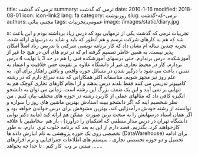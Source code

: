title: ترمی که گذشت
summary: ترمی که گذشت
date: 2010-1-16
modified: 2018-08-01
icon:  icon-link2
lang: fa
category: روزنوشت
slug: ترمی-که-گذشت
authors: مجتبی بنائی
tags: عمومی,تجربیات
image: /images/static/diary.jpg

s: تجربیات ترمی که گذشت یکی از ترمهایی بود که درس زیاد برداشته بودم و این باعث شد که هم به کارهای شرکت نرسم و هم آنطور که باید و شاید به درسهای ارائه شده. تجربه چندین ساله ام نشان داد که کار برنامه نویسی شرکتی با تدریس زیاد اصلاً امکان پذیر نیست. به همین خاطر تصمیم گرفته ام که در ترم های آتی در هیچ جا غیر از آموزشکده، درس برندارم. حتی درسهای آموزشکده فنی را هم در حد 3 یا نهایت 4 درس بردارم.  کار در محیط تجاری غیر از دانشگاه علاوه بر تقویت حس خلاقیت و اعتماد به نفس ، باعث می شود با درگیر شدن در مسائل حوزه واقعی و یافتن راهکار برای آن،  به علم روز نیز مجهز شویم. متاسفانه اکثر همکارانی که بنده سراغ دارم که در رشته کامپیوتر تدریس می کنند فقط بلدند درس بدهند و از انجام کارهای تجاری کوچک هم به تنهایی بر نمی آیند و این یک ضعف بزرگ این رشته است. زمانی می توان به دانشجو انگیزه کافی داد که مثالهای عملی از کاربرد رشته در حوزه های مختلف بیان کنیم . من نظر شخصیم اینه که اگر دانشجو ببینه استادش بهترین ماشین های روز را سواره و توانسته از رشته خودش درآمدزایی کند، بهترین مشوقش برای درس خواندن خواهد بود و اگر همان استاد درسهایش را به سخت ترین صورت  ممکن هم ارائه کند (مانند دکتر نوابی دانشگاه تهران در درس مدار منطقی که اشکمان را درآورد) ، باز هم  مخاطبین با علاقه کارخواهند کرد.  بگذریم. قصد دارم از این به بعد که برنامه خلوت تری  دارم، به طور تخصصی روی یک حوزه پژوهشی به نام انبارش داده ها (DataWarehouse) برای ادامه تحصیل و دو حوزه تخصصی تجاری ، سیستم های اطلاعات جغرافیایی و نرم افزارهای مبتنی بر وب  کار کنم . تا خدا چه بخواهد .......